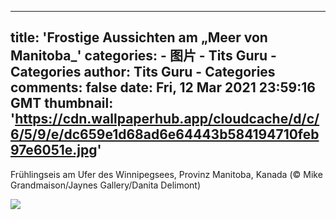 
---
title: 'Frostige Aussichten am „Meer von Manitoba_'
categories: 
    - 图片
    - Tits Guru - Categories
author: Tits Guru - Categories
comments: false
date: Fri, 12 Mar 2021 23:59:16 GMT
thumbnail: 'https://cdn.wallpaperhub.app/cloudcache/d/c/6/5/9/e/dc659e1d68ad6e64443b584194710feb97e6051e.jpg'
---

<div>   
<p>Frühlingseis am Ufer des Winnipegsees, Provinz Manitoba, Kanada (© Mike Grandmaison/Jaynes Gallery/Danita Delimont)</p><img src="https://cdn.wallpaperhub.app/cloudcache/d/c/6/5/9/e/dc659e1d68ad6e64443b584194710feb97e6051e.jpg" referrerpolicy="no-referrer">  
</div>
            